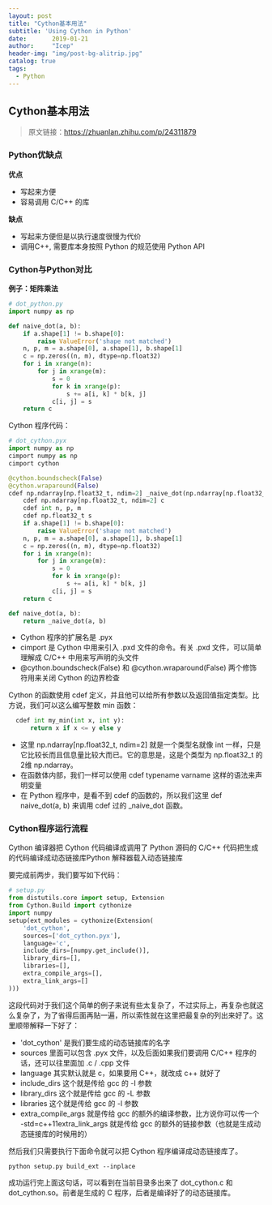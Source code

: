 ```yaml
---
layout: post
title: "Cython基本用法"
subtitle: 'Using Cython in Python'
date:       2019-01-21
author:     "Icep"
header-img: "img/post-bg-alitrip.jpg"
catalog: true
tags:
  - Python
---
```


## Cython基本用法

> 原文链接：https://zhuanlan.zhihu.com/p/24311879
 
### Python优缺点
**优点**

- 写起来方便
- 容易调用 C/C++ 的库

**缺点**

- 写起来方便但是以执行速度很慢为代价
- 调用C++, 需要库本身按照 Python 的规范使用 Python API

### Cython与Python对比

**例子：矩阵乘法**
```python
# dot_python.py
import numpy as np

def naive_dot(a, b):
    if a.shape[1] != b.shape[0]:
        raise ValueError('shape not matched')
    n, p, m = a.shape[0], a.shape[1], b.shape[1]
    c = np.zeros((n, m), dtype=np.float32)
    for i in xrange(n):
        for j in xrange(m):
            s = 0
            for k in xrange(p):
                s += a[i, k] * b[k, j]
            c[i, j] = s
    return c
```
Cython 程序代码：
```python
# dot_cython.pyx
import numpy as np
cimport numpy as np
cimport cython

@cython.boundscheck(False)
@cython.wraparound(False)
cdef np.ndarray[np.float32_t, ndim=2] _naive_dot(np.ndarray[np.float32_t, ndim=2] a, np.ndarray[np.float32_t, ndim=2] b):
    cdef np.ndarray[np.float32_t, ndim=2] c
    cdef int n, p, m
    cdef np.float32_t s
    if a.shape[1] != b.shape[0]:
        raise ValueError('shape not matched')
    n, p, m = a.shape[0], a.shape[1], b.shape[1]
    c = np.zeros((n, m), dtype=np.float32)
    for i in xrange(n):
        for j in xrange(m):
            s = 0
            for k in xrange(p):
                s += a[i, k] * b[k, j]
            c[i, j] = s
    return c

def naive_dot(a, b):
    return _naive_dot(a, b)

```
- Cython 程序的扩展名是 .pyx
- cimport 是 Cython 中用来引入 .pxd 文件的命令。有关 .pxd 文件，可以简单理解成 C/C++ 中用来写声明的头文件
- @cython.boundscheck(False) 和 @cython.wraparound(False) 两个修饰符用来关闭 Cython 的边界检查

Cython 的函数使用 cdef 定义，并且他可以给所有参数以及返回值指定类型。比方说，我们可以这么编写整数 min 函数：
```python
  cdef int my_min(int x, int y):
      return x if x <= y else y
```
- 这里 np.ndarray[np.float32_t, ndim=2] 就是一个类型名就像 int 一样，只是它比较长而且信息量比较大而已。它的意思是，这是个类型为 np.float32_t 的2维 np.ndarray。
- 在函数体内部，我们一样可以使用 cdef typename varname 这样的语法来声明变量
- 在 Python 程序中，是看不到 cdef 的函数的，所以我们这里 def naive_dot(a, b) 来调用 cdef 过的 _naive_dot 函数。

### Cython程序运行流程
Cython 编译器把 Cython 代码编译成调用了 Python 源码的 C/C++ 代码把生成的代码编译成动态链接库Python 解释器载入动态链接库

要完成前两步，我们要写如下代码：
```python
# setup.py
from distutils.core import setup, Extension
from Cython.Build import cythonize
import numpy
setup(ext_modules = cythonize(Extension(
    'dot_cython',
    sources=['dot_cython.pyx'],
    language='c',
    include_dirs=[numpy.get_include()],
    library_dirs=[],
    libraries=[],
    extra_compile_args=[],
    extra_link_args=[]
)))
```
这段代码对于我们这个简单的例子来说有些太复杂了，不过实际上，再复杂也就这么复杂了，为了省得后面再贴一遍，所以索性就在这里把最复杂的列出来好了。这里顺带解释一下好了：

- 'dot_cython' 是我们要生成的动态链接库的名字
- sources 里面可以包含 .pyx 文件，以及后面如果我们要调用 C/C++ 程序的话，还可以往里面加 .c / .cpp 文件
- language 其实默认就是 c，如果要用 C++，就改成 c++ 就好了
- include_dirs 这个就是传给 gcc 的 -I 参数
- library_dirs 这个就是传给 gcc 的 -L 参数
- libraries 这个就是传给 gcc 的 -l 参数
- extra_compile_args 就是传给 gcc 的额外的编译参数，比方说你可以传一个 -std=c++11extra_link_args 就是传给 gcc 的额外的链接参数（也就是生成动态链接库的时候用的）

然后我们只需要执行下面命令就可以把 Cython 程序编译成动态链接库了。
```shell
python setup.py build_ext --inplace
```
成功运行完上面这句话，可以看到在当前目录多出来了 dot_cython.c 和 dot_cython.so。前者是生成的 C 程序，后者是编译好了的动态链接库。
